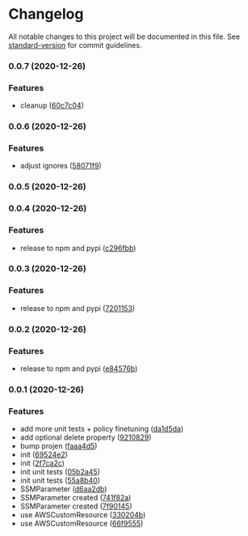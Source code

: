 # Changelog

All notable changes to this project will be documented in this file. See [standard-version](https://github.com/conventional-changelog/standard-version) for commit guidelines.

### 0.0.7 (2020-12-26)


### Features

* cleanup ([60c7c04](https://github.com/mmuller88/aws-cdk-ssm-sdk-parameter/commit/60c7c04c7da47311a6ac1b8133c3dcb56f1e68ef))

### 0.0.6 (2020-12-26)


### Features

* adjust ignores ([58071f9](https://github.com/mmuller88/aws-cdk-ssm-sdk-parameter/commit/58071f9a758e40cc090b2dea2054aa3aa6af9760))

### 0.0.5 (2020-12-26)

### 0.0.4 (2020-12-26)


### Features

* release to npm and pypi ([c296fbb](https://github.com/mmuller88/aws-cdk-ssm-sdk-parameter/commit/c296fbb3ec8f62795f34d5471662a45dc27427f0))

### 0.0.3 (2020-12-26)


### Features

* release to npm and pypi ([7201153](https://github.com/mmuller88/aws-cdk-ssm-parameter/commit/7201153616fb946c620ec7fe812e004941f4ee08))

### 0.0.2 (2020-12-26)


### Features

* release to npm and pypi ([e84576b](https://github.com/mmuller88/aws-cdk-ssm-parameter/commit/e84576b4c8b61e765f5e6f9f4006e620907b11e0))

### 0.0.1 (2020-12-26)


### Features

* add more unit tests + policy finetuning ([da1d5da](https://github.com/mmuller88/aws-cdk-ssm-parameter/commit/da1d5dac7a1a944a031e787cc9d304e1bae7d7e9))
* add optional delete property ([9210829](https://github.com/mmuller88/aws-cdk-ssm-parameter/commit/92108298d47a89f52390e1afd11e22eb699533fd))
* bump projen ([faaa4d5](https://github.com/mmuller88/aws-cdk-ssm-parameter/commit/faaa4d5c4c0245170036c1ebd1103e96e3674453))
* init ([69524e2](https://github.com/mmuller88/aws-cdk-ssm-parameter/commit/69524e2529c26f8a407a504f7efff6a4cc1425cc))
* init ([2f7ca2c](https://github.com/mmuller88/aws-cdk-ssm-parameter/commit/2f7ca2c90fea567d600f6c470d9ec24165e2d0f2))
* init unit tests ([05b2a45](https://github.com/mmuller88/aws-cdk-ssm-parameter/commit/05b2a45bcde89ea53d50fac2868e1d64e8bd2b44))
* init unit tests ([55a8b40](https://github.com/mmuller88/aws-cdk-ssm-parameter/commit/55a8b40a6953648789885fa50ce869d6f6be2cae))
* SSMParameter ([d6aa2db](https://github.com/mmuller88/aws-cdk-ssm-parameter/commit/d6aa2db38f1308a9064c5e7e831f2f82737132d5))
* SSMParameter created ([741f82a](https://github.com/mmuller88/aws-cdk-ssm-parameter/commit/741f82a6d22a7c06b7098c614cc52b266043ac25))
* SSMParameter created ([7f90145](https://github.com/mmuller88/aws-cdk-ssm-parameter/commit/7f901455504798b3ed05432556fd1ccfa833c0e6))
* use AWSCustomResource ([330204b](https://github.com/mmuller88/aws-cdk-ssm-parameter/commit/330204bb374aec7d96191874bd4028598391eaf7))
* use AWSCustomResource ([66f9555](https://github.com/mmuller88/aws-cdk-ssm-parameter/commit/66f9555f683ea63112637c431bc2f82d56e8825e))
